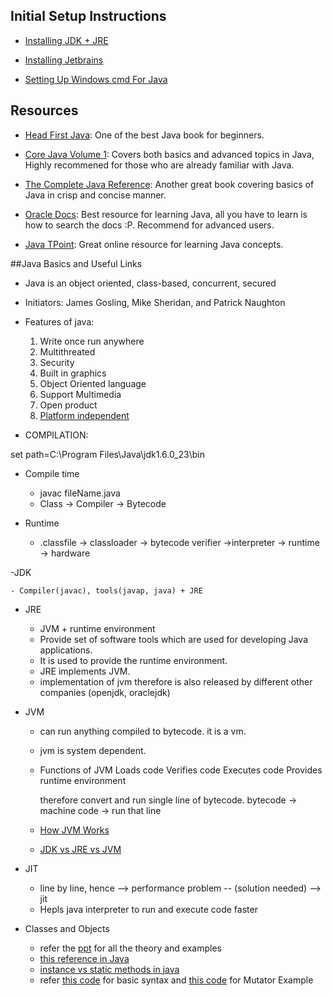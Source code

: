 ## Initial Setup Instructions

- [Installing JDK + JRE](https://docs.oracle.com/javase/8/docs/technotes/guides/install/install_overview.html)

- [Installing Jetbrains](https://www.jetbrains.com/help/idea/install-and-set-up-product.html)

- [Setting Up Windows cmd For Java](https://introcs.cs.princeton.edu/java/15inout/windows-cmd.html)


## Resources

- [Head First Java](https://ia601308.us.archive.org/35/items/HeadFirstJava2ndEdition/Head-First-Java-2nd-edition.pdf): One of the best Java book for beginners.

- [Core Java Volume 1](http://www2.nsru.ac.th/tung/java_doc/Core%20Java%20Volume%20I-%20Fundamentals%209th%20Edition-%20Horstmann,%20Cay%20S.%20&%20Cornell,%20Gary_2013.pdf): Covers both basics and advanced topics in Java, Highly recommened for those who are already familiar with Java.

- [The Complete Java Reference](http://iiti.ac.in/people/~tanimad/JavaTheCompleteReference.pdf): Another great book covering basics of Java in crisp and concise manner.

- [Oracle Docs](https://docs.oracle.com/javase/tutorial/): Best resource for learning Java, all you have to learn is how to search the docs :P. Recommend for advanced users.

- [Java TPoint](https://www.javatpoint.com/): Great online resource for learning Java concepts.


##Java Basics and Useful Links

- Java is an object oriented, class-based, concurrent, secured

- Initiators:
 James Gosling, Mike Sheridan, and Patrick Naughton

- Features of java:
    1. Write once run anywhere
    2. Multithreated
    3. Security
    4. Built in graphics
    5. Object Oriented language
    6. Support Multimedia
    7. Open product
    8. [Platform  independent](https://www.geeksforgeeks.org/java-platform-independent/)
    

- COMPILATION:

set path=C:\Program Files\Java\jdk1.6.0_23\bin

- Compile time
	- javac fileName.java
	- Class -> Compiler -> Bytecode

- Runtime
	- .classfile -> classloader -> bytecode verifier ->interpreter -> runtime -> hardware

-JDK

	- Compiler(javac), tools(javap, java) + JRE

- JRE

	- JVM + runtime environment
	- Provide set of software tools which are used for developing Java applications.
	- It is used to provide the runtime environment.
	- JRE implements JVM.
	- implementation of jvm therefore is also released by different other companies (openjdk, oraclejdk)

- JVM

	- can run anything compiled to bytecode. it is a vm.
	- jvm is system dependent.
	- Functions of JVM
		Loads code
		Verifies code
		Executes code
		Provides runtime environment
	
		therefore convert and run single line of bytecode.
		bytecode -> machine code -> run that line
	- [ How JVM Works](https://www.geeksforgeeks.org/jvm-works-jvm-architecture/)
	- [ JDK vs JRE vs JVM ](https://www.geeksforgeeks.org/differences-jdk-jre-jvm/)

- JIT

	- line by line, hence --> performance problem -- (solution needed) --> jit
	- Hepls java interpreter to run and execute code faster

- Classes and Objects
	- refer the [ppt](Java_Class_1.pptx) for all the theory and examples
	- [this reference in Java](https://www.geeksforgeeks.org/this-reference-in-java/)
	- [instance vs static methods in java](https://www.geeksforgeeks.org/static-methods-vs-instance-methods-java/)
	- refer [this code](Shirt.java) for basic syntax and [this code](Dog.java) for Mutator Example








